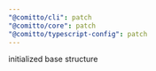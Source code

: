 ```yaml
---
"@comitto/cli": patch
"@comitto/core": patch
"@comitto/typescript-config": patch
---
```


initialized base structure
